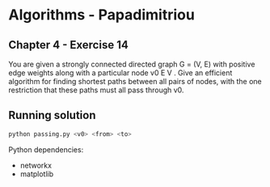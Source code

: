 # Algorithms - Papadimitriou

## Chapter 4 - Exercise 14

You are given a strongly connected directed graph G = (V, E) with positive edge weights along
with a particular node v0 E V . Give an efficient algorithm for finding shortest paths between all
pairs of nodes, with the one restriction that these paths must all pass through v0.

## Running solution

```sh
python passing.py <v0> <from> <to>
```

Python dependencies:
- networkx
- matplotlib

